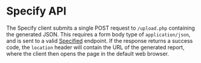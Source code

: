 # Specify API

The Specify client submits a single POST request to `/upload.php` containing the generated JSON. This requires a form body type of `application/json`, and is sent to a valid [Specified](https://github.com/Spec-ify/specified) endpoint. If the response returns a success code, the `location` header will contain the URL of the generated report, where the client then opens the page in the default web browser.
